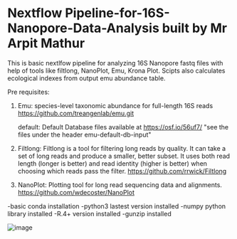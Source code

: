 # Nextflow Pipeline-for-16S-Nanopore-Data-Analysis built by Mr Arpit Mathur

This is basic nextlfow pipeline for analyzing 16S Nanopore fastq files with help of tools like filtlong, NanoPlot, Emu, Krona Plot. Scipts also calculates ecological indexes from output emu abundance table.

Pre requisites:  

1.  Emu: species-level taxonomic abundance for full-length 16S reads
    https://github.com/treangenlab/emu.git

    default: Default Database files available at https://osf.io/56uf7/ "see the files under the header emu-default-db-input" 

2.  Filtlong: Filtlong is a tool for filtering long reads by quality. It can take a set of long reads and produce a smaller, better subset. It uses both read length (longer 
    is better) and read identity (higher is better) when choosing which reads pass the filter.
    https://github.com/rrwick/Filtlong

3.  NanoPlot: Plotting tool for long read sequencing data and alignments.
    https://github.com/wdecoster/NanoPlot

   -basic conda installation
   -python3 lastest version installed
   -numpy python library installed
   -R.4+ version installed 
   -gunzip installed


   ![image](https://github.com/user-attachments/assets/ac579edb-fbc3-4ec4-b95b-bcaa8358f5e8)

